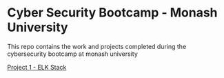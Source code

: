 # Cyber Security Bootcamp - Monash University

This repo contains the work and projects completed during the cybersecurity bootcamp at monash university

[Project 1 - ELK Stack](https://github.com/skhalaf93/ELK-Stack-Project/tree/main/13%20-%20ELK%20Stack%20Project)

